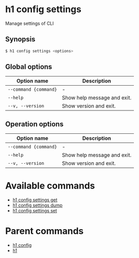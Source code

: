 
# h1 config settings

Manage settings of CLI

## Synopsis

```bash
$ h1 config settings <options>
```

## Global options

| Option name               | Description                 |
| ------------------------- | --------------------------- |
| ```--command {command}``` | -                           |
| ```--help```              | Show help message and exit. |
| ```--v, --version```      | Show version and exit.      |

## Operation options

| Option name               | Description                 |
| ------------------------- | --------------------------- |
| ```--command {command}``` | -                           |
| ```--help```              | Show help message and exit. |
| ```--v, --version```      | Show version and exit.      |

# Available commands

* [h1 config settings get](./get/README.md)
* [h1 config settings dump](./dump/README.md)
* [h1 config settings set](./set/README.md)

# Parent commands

* [h1 config](./../README.md)
* [h1](./../../README.md)
